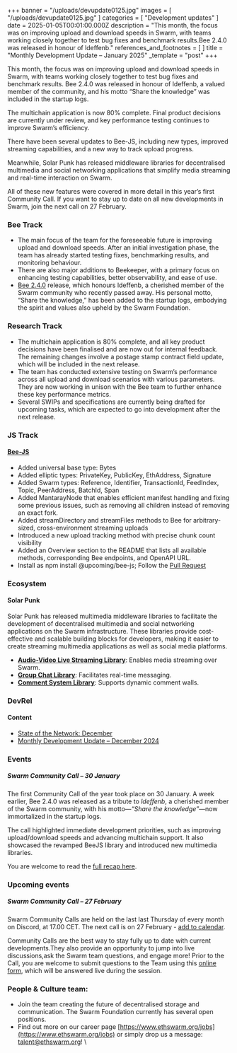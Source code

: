 +++
banner = "/uploads/devupdate0125.jpg"
images = [ "/uploads/devupdate0125.jpg" ]
categories = [ "Development updates" ]
date = 2025-01-05T00:01:00.000Z
description = "This month, the focus was on improving upload and download speeds in Swarm, with teams working closely together to test bug fixes and benchmark results.Bee 2.4.0 was released in honour of ldeffenb."
references_and_footnotes = [ ]
title = "Monthly Development Update – January 2025"
_template = "post"
+++


This month, the focus was on improving upload and download speeds in Swarm, with teams working closely together to test bug fixes and benchmark results. Bee 2.4.0 was released in honour of ldeffenb, a valued member of the community, and his motto “Share the knowledge” was included in the startup logs.

The multichain application is now 80% complete. Final product decisions are currently under review, and key performance testing continues to improve Swarm’s efficiency.

There have been several updates to Bee-JS, including new types, improved streaming capabilities, and a new way to track upload progress.

Meanwhile, Solar Punk has released middleware libraries for decentralised multimedia and social networking applications that simplify media streaming and real-time interaction on Swarm.

All of these new features were covered in more detail in this year’s first Community Call. If you want to stay up to date on all new developments in Swarm, join the next call on 27 February.


### Bee Track 

* The main focus of the team for the foreseeable future is improving upload and download speeds. After an initial investigation phase, the team has already started testing fixes, benchmarking results, and monitoring behaviour.
* There are also major additions to Beekeeper, with a  primary focus on enhancing testing capabilities, better observability, and ease of use.
* [Bee 2.4.0](https://github.com/ethersphere/bee/releases/tag/v2.4.0) release, which honours ldeffenb, a cherished member of the Swarm community who recently passed away.  His personal motto, “Share the knowledge,” has been added to the startup logs, embodying the spirit and values also upheld by the Swarm Foundation.


### Research Track  

* The multichain application is 80% complete, and all key product decisions have been finalised and are now out for internal feedback. The remaining changes involve  a postage stamp contract field update, which will be included in the next release. 
* The team has conducted extensive testing on Swarm’s performance across all upload and download scenarios with various parameters. They are now working in unison with the Bee team to further enhance these key performance metrics. 
* Several SWIPs and specifications are currently being drafted for upcoming tasks, which are expected to go into development after the next release. 


### JS Track 

#### [Bee-JS](https://github.com/ethersphere/swarm-cli)
* Added universal base type: Bytes
* Added elliptic types: PrivateKey, PublicKey, EthAddress, Signature
* Added Swarm types: Reference, Identifier, TransactionId, FeedIndex, Topic, PeerAddress, BatchId, Span
* Added MantarayNode that enables efficient manifest handling and fixing some previous issues, such as removing all children instead of removing an exact fork.
* Added streamDirectory and streamFiles methods to Bee for arbitrary-sized, cross-environment streaming uploads
* Introduced a new upload tracking method with precise chunk count visibility
* Added an Overview section to the README that lists all available methods, corresponding Bee endpoints, and OpenAPI URL.
* Install as npm install @upcoming/bee-js; Follow the [Pull Request](https://github.com/ethersphere/bee-js/pull/977)



### Ecosystem 

#### Solar Punk

Solar Punk has released multimedia middleware libraries to facilitate the development of decentralised multimedia and social networking applications on the Swarm infrastructure. These libraries provide cost-effective and scalable building blocks for developers, making it easier to create streaming multimedia applications as well as social media platforms.

* **[Audio-Video Live Streaming Library](https://www.npmjs.com/package/@solarpunkltd/swarm-stream-js)**: Enables media streaming over Swarm. 
* **[Group Chat Library](https://www.npmjs.com/package/@solarpunkltd/swarm-chat-js)**: Facilitates real-time messaging. 
* **[Comment System Library](https://www.npmjs.com/package/@solarpunkltd/comment-system)**: Supports dynamic comment walls. 


### DevRel 

#### Content 

* [State of the Network: December](https://blog.ethswarm.org/foundation/2025/state-of-the-network-december-2024/)
* [Monthly Development Update – December 2024](https://blog.ethswarm.org/foundation/2025/monthly-development-update-december-2024/)


### Events 

##### **Swarm Community Call – 30 January**
The first Community Call of the year took place on 30 January. A week earlier, Bee 2.4.0 was released as a tribute to *ldeffenb*, a cherished member of the Swarm community, with his motto—*“Share the knowledge”*—now immortalized in the startup logs.

The call highlighted immediate development priorities, such as improving upload/download speeds and advancing multichain support. It also showcased the revamped BeeJS library and introduced new multimedia libraries.

 You are welcome to read the [full recap here](https://blog.ethswarm.org/foundation/2025/swarm-community-call-30-january-recap/). 


### Upcoming events

##### **Swarm Community Call – 27 February**

Swarm Community Calls are held on the last last Thursday of every month on Discord, at 17.00 CET. The next call is on 27 February - [add to calendar](https://www.addevent.com/event/Ns24718088). 

Community Calls are the best way to stay fully up to date with current developments.They also provide an opportunity to jump into live discussions,ask the Swarm team questions, and engage more! Prior to the Call, you are welcome to submit questions to the Team using this [online form](https://airtable.com/appNS3aNAw7rihPeg/shrBRyrMkXFsJvLS3), which will be answered live during the session.

### People & Culture team:

* Join the team creating the future of decentralised storage and communication. The Swarm Foundation currently has several open positions. 
* Find out more on our career page [https://www.ethswarm.org/jobs](https://www.ethswarm.org/jobs) or simply drop us a message: talent@ethswarm.org! \
